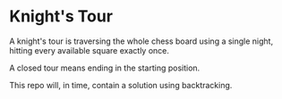 # Knight's Tour

A knight's tour is traversing the whole chess board using a single night, 
hitting every available square exactly once.

A closed tour means ending in the starting position.

This repo will, in time, contain a solution using backtracking.
